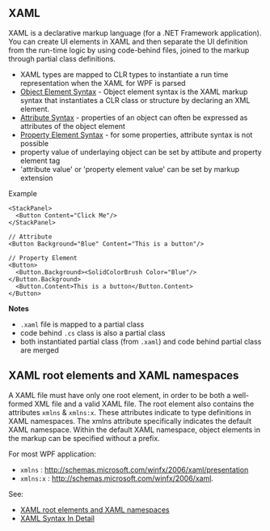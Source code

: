 ## XAML
XAML is a declarative markup language (for a .NET Framework application). 
You can create UI elements in XAML and then separate the UI definition from the run-time logic by using code-behind files, joined to the markup through partial class definitions.

* XAML types are mapped to CLR types to instantiate a run time representation when the XAML for WPF is parsed
* [Object Element Syntax](https://docs.microsoft.com/en-us/dotnet/framework/wpf/advanced/xaml-syntax-in-detail#object-element-syntax) - Object element syntax is the XAML markup syntax that instantiates a CLR class or structure by declaring an XML element.
* [Attribute Syntax](https://docs.microsoft.com/en-us/dotnet/framework/wpf/advanced/xaml-syntax-in-detail#attribute-syntax-properties) - properties of an object can often be expressed as attributes of the object element
* [Property Element Syntax](https://docs.microsoft.com/en-us/dotnet/framework/wpf/advanced/xaml-syntax-in-detail#property-element-syntax) - for some properties, attribute syntax is not possible
* property value of underlaying object can be set by attibute and property element tag
* 'attribute value' or 'property element value' can be set by markup extension

Example
```
<StackPanel>
  <Button Content="Click Me"/>
</StackPanel>

// Attribute
<Button Background="Blue" Content="This is a button"/>

// Property Element
<Button>
  <Button.Background><SolidColorBrush Color="Blue"/></Button.Background>
  <Button.Content>This is a button</Button.Content>
</Button>
```

**Notes**
* `.xaml` file is mapped to a partial class
* code behind `.cs` class is also a partial class
* both instantiated partial class (from `.xaml`) and code behind partial class are merged

## XAML root elements and XAML namespaces
A XAML file must have only one root element, in order to be both a well-formed XML file and a valid XAML file.
The root element also contains the attributes `xmlns` & `xmlns:x`. These attributes indicate to type definitions in XAML namespaces.
The xmlns attribute specifically indicates the default XAML namespace. Within the default XAML namespace, object elements in the markup can be specified without a prefix.

For most WPF application:
* `xmlns` : http://schemas.microsoft.com/winfx/2006/xaml/presentation
* `xmlns:x` : http://schemas.microsoft.com/winfx/2006/xaml.

See: 
* [XAML root elements and XAML namespaces](https://docs.microsoft.com/en-us/dotnet/framework/wpf/advanced/xaml-overview-wpf#xaml-root-elements-and-xaml-namespaces)
* [XAML Syntax In Detail](https://docs.microsoft.com/en-us/dotnet/framework/wpf/advanced/xaml-syntax-in-detail)
